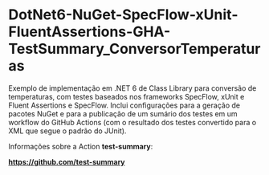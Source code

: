 # DotNet6-NuGet-SpecFlow-xUnit-FluentAssertions-GHA-TestSummary_ConversorTemperaturas
Exemplo de implementação em .NET 6 de Class Library para conversão de temperaturas, com testes baseados nos frameworks SpecFlow, xUnit e Fluent Assertions e SpecFlow. Inclui configurações para a geração de pacotes NuGet e para a publicação de um sumário dos testes em um workflow do GitHub Actions (com o resultado dos testes convertido para o XML que segue o padrão do JUnit).

Informações sobre a Action **test-summary**:

**https://github.com/test-summary**
